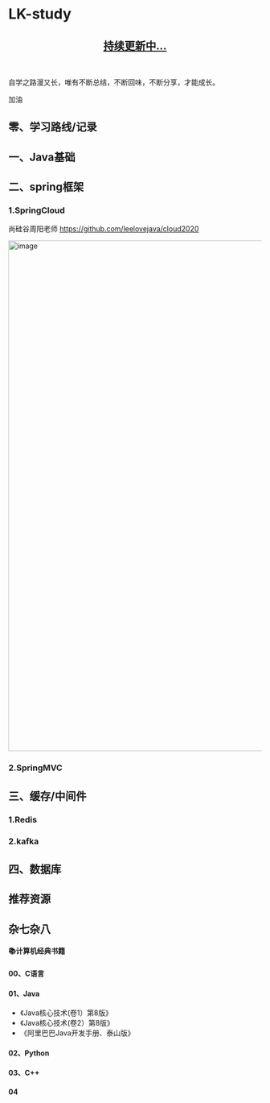 # LK-study

<p align="center" style="color:blue">
  <a href="https://www.baidu.com">
    <h2 align="center">
        持续更新中...
    </h2>
  </a>
</p>

<p>
  <br>
</p>
自学之路漫又长，唯有不断总结，不断回味，不断分享，才能成长。

加油

## 零、学习路线/记录

## 一、Java基础

## 二、spring框架
### 1.SpringCloud


尚硅谷周阳老师
https://github.com/leelovejava/cloud2020

<img width="1014" alt="image" src="https://user-images.githubusercontent.com/91106847/142745297-da46885a-0fad-487e-abea-c4c426f5f864.png">



### 2.SpringMVC


## 三、缓存/中间件

### 1.Redis

### 2.kafka


## 四、数据库




## 推荐资源




## 杂七杂八


#### 📚计算机经典书籍
#### 00、C语言
#### 01、Java
* 《Java核心技术(卷1）第8版》
* 《Java核心技术(卷2）第8版》
* 《阿里巴巴Java开发手册、泰山版》
#### 02、Python

#### 03、C++

#### 04
